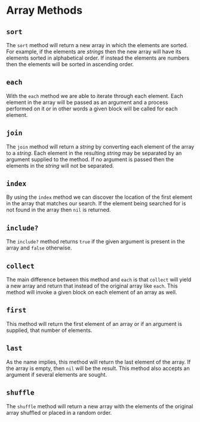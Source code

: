 # Array Methods

## ```sort```
The ```sort``` method will return a new array in which the elements
are sorted. For example, if the elements are *strings* then the new
array will have its elements sorted in alphabetical order. If instead
the elements are numbers then the elements will be sorted in ascending
order.

## ```each```
With the ```each``` method we are able to iterate through each element. Each element in the array will be passed as an argument and a process performed on it or in other words a given block will be called for each element.

## ```join```
The ```join``` method will return a *string* by converting each element of the array to a *string*. Each element in the resulting *string* may be separated by an argument supplied to the method. If no argument is passed then the elements in the *string* will not be separated.

## ```index```
By using the ```index``` method we can discover the location of the first element in the array that matches our search. If the element being searched for is not found in the array then ```nil``` is returned.

## ```include?```
The ```include?``` method returns ```true``` if the given argument is present in the array and ```false``` otherwise.

## ```collect```
The main difference between this method and ```each``` is that ```collect``` will yield a new array and return that instead of the original array like ```each```. This method will invoke a given block on each element of an array as well.

## ```first```
This method will return the first element of an array or if an argument is supplied, that number of elements.

## ```last```
As the name implies, this method will return the last element of the array. If the array is empty, then ```nil``` will be the result. This method also accepts an argument if several elements are sought.

## ```shuffle```
The ```shuffle``` method will return a new array with the elements of the original array shuffled or placed in a random order.
